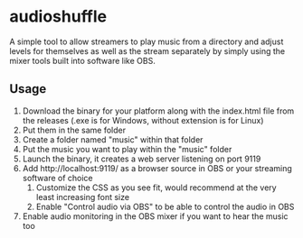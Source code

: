 # audioshuffle

A simple tool to allow streamers to play music from a directory and adjust levels for themselves as well as the stream separately by simply using the mixer tools built into software like OBS.

## Usage

1. Download the binary for your platform along with the index.html file from the releases (.exe is for Windows, without extension is for Linux)
1. Put them in the same folder
1. Create a folder named "music" within that folder
1. Put the music you want to play within the "music" folder
1. Launch the binary, it creates a web server listening on port 9119
1. Add http://localhost:9119/ as a browser source in OBS or your streaming software of choice
    1. Customize the CSS as you see fit, would recommend at the very least increasing font size
    1. Enable "Control audio via OBS" to be able to control the audio in OBS
1. Enable audio monitoring in the OBS mixer if you want to hear the music too
